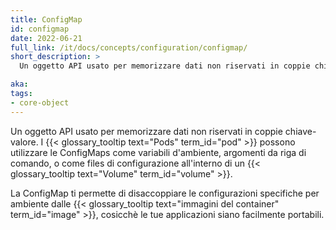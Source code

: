 ```yaml
---
title: ConfigMap
id: configmap
date: 2022-06-21
full_link: /it/docs/concepts/configuration/configmap/
short_description: >
  Un oggetto API usato per memorizzare dati non riservati in coppie chiave-valore. Può essere utilizzato come variabili d'ambiente, argomenti da riga di comanto, o files di configurazione in un volume.

aka: 
tags:
- core-object
---
```

Un oggetto API usato per memorizzare dati non riservati in coppie chiave-valore. I {{< glossary_tooltip text="Pods" term_id="pod" >}} possono utilizzare le ConfigMaps come variabili d'ambiente, argomenti da riga di comando, o come files di configurazione all'interno di un {{< glossary_tooltip text="Volume" term_id="volume" >}}.

<!--more--> 

La ConfigMap ti permette di disaccoppiare le configurazioni specifiche per ambiente dalle {{< glossary_tooltip text="immagini del container" term_id="image" >}}, cosicchè le tue applicazioni siano facilmente portabili.